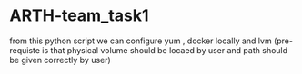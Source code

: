 # ARTH-team_task1
from this python script we can configure yum , docker locally and lvm (pre-requiste is that physical volume should be locaed by user and path should be given correctly by user)
